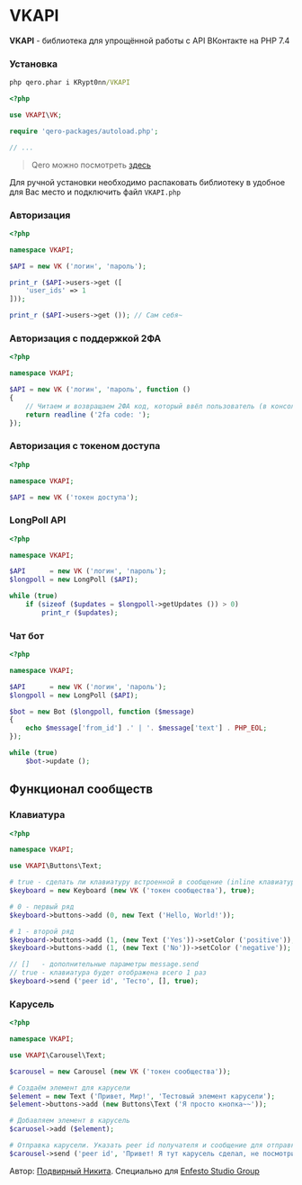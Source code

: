 # VKAPI

**VKAPI** - библиотека для упрощённой работы с API ВКонтакте на PHP 7.4

### Установка

```cmd
php qero.phar i KRypt0nn/VKAPI
```

```php
<?php

use VKAPI\VK;

require 'qero-packages/autoload.php';

// ...
```

> Qero можно посмотреть [здесь](https://github.com/KRypt0nn/Qero)

Для ручной установки необходимо распаковать библиотеку в удобное для Вас место и подключить файл ``VKAPI.php``

### Авторизация

```php
<?php

namespace VKAPI;

$API = new VK ('логин', 'пароль');

print_r ($API->users->get ([
    'user_ids' => 1
]));

print_r ($API->users->get ()); // Сам себя~
```

### Авторизация с поддержкой 2ФА

```php
<?php

namespace VKAPI;

$API = new VK ('логин', 'пароль', function ()
{
    // Читаем и возвращаем 2ФА код, который ввёл пользователь (в консоль)
    return readline ('2fa code: ');
});
```

### Авторизация с токеном доступа

```php
<?php

namespace VKAPI;

$API = new VK ('токен доступа');
```

### LongPoll API

```php
<?php

namespace VKAPI;

$API      = new VK ('логин', 'пароль');
$longpoll = new LongPoll ($API);

while (true)
    if (sizeof ($updates = $longpoll->getUpdates ()) > 0)
        print_r ($updates);
```

### Чат бот

```php
<?php

namespace VKAPI;

$API      = new VK ('логин', 'пароль');
$longpoll = new LongPoll ($API);

$bot = new Bot ($longpoll, function ($message)
{
    echo $message['from_id'] .' | '. $message['text'] . PHP_EOL;
});

while (true)
    $bot->update ();
```

## Функционал сообществ

### Клавиатура

```php
<?php

namespace VKAPI;

use VKAPI\Buttons\Text;

# true - сделать ли клавиатуру встроенной в сообщение (inline клавиатура)
$keyboard = new Keyboard (new VK ('токен сообщества'), true);

# 0 - первый ряд
$keyboard->buttons->add (0, new Text ('Hello, World!'));

# 1 - второй ряд
$keyboard->buttons->add (1, (new Text ('Yes'))->setColor ('positive'));
$keyboard->buttons->add (1, (new Text ('No'))->setColor ('negative'));

// []   - дополнительные параметры message.send
// true - клавиатура будет отображена всего 1 раз
$keyboard->send ('peer id', 'Тесто', [], true);
```

### Карусель

```php
<?php

namespace VKAPI;

use VKAPI\Carousel\Text;

$carousel = new Carousel (new VK ('токен сообщества'));

# Создаём элемент для карусели
$element = new Text ('Привет, Мир!', 'Тестовый элемент карусели');
$element->buttons->add (new Buttons\Text ('Я просто кнопка~~'));

# Добавляем элемент в карусель
$caruosel->add ($element);

# Отправка карусели. Указать peer id получателя и сообщение для отправки
$carousel->send ('peer id', 'Привет! Я тут карусель сделал, не посмотришь?');
```

Автор: [Подвирный Никита](https://vk.com/technomindlp). Специально для [Enfesto Studio Group](https://vk.com/hphp_convertation)